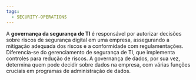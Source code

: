 ```yaml
---
tags:
  - SECURITY-OPERATIONS
---
```

A **governança da segurança de TI** é responsável por autorizar decisões sobre riscos de segurança digital em uma empresa, assegurando a mitigação adequada dos riscos e a conformidade com regulamentações. Diferencia-se do gerenciamento de segurança de TI, que implementa controles para redução de riscos. A governança de dados, por sua vez, determina quem pode decidir sobre dados na empresa, com várias funções cruciais em programas de administração de dados.